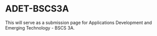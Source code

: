 # ADET-BSCS3A

This will serve as a submission page for Applications Development and Emerging Technology - BSCS 3A.